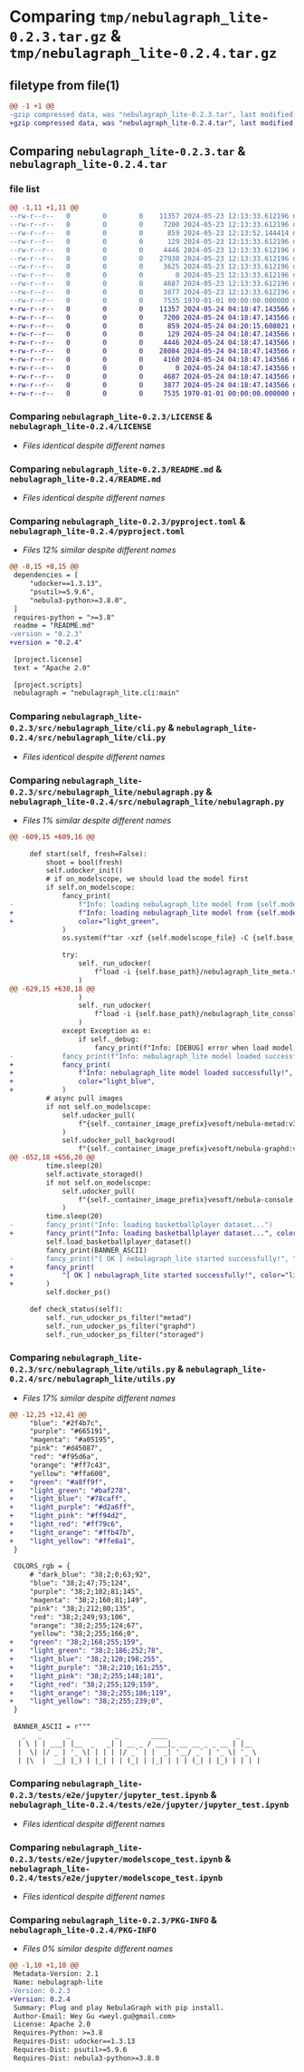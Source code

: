 # Comparing `tmp/nebulagraph_lite-0.2.3.tar.gz` & `tmp/nebulagraph_lite-0.2.4.tar.gz`

## filetype from file(1)

```diff
@@ -1 +1 @@
-gzip compressed data, was "nebulagraph_lite-0.2.3.tar", last modified: Thu May 23 12:13:52 2024, max compression
+gzip compressed data, was "nebulagraph_lite-0.2.4.tar", last modified: Fri May 24 04:20:16 2024, max compression
```

## Comparing `nebulagraph_lite-0.2.3.tar` & `nebulagraph_lite-0.2.4.tar`

### file list

```diff
@@ -1,11 +1,11 @@
--rw-r--r--   0        0        0    11357 2024-05-23 12:13:33.612196 nebulagraph_lite-0.2.3/LICENSE
--rw-r--r--   0        0        0     7200 2024-05-23 12:13:33.612196 nebulagraph_lite-0.2.3/README.md
--rw-r--r--   0        0        0      859 2024-05-23 12:13:52.144414 nebulagraph_lite-0.2.3/pyproject.toml
--rw-r--r--   0        0        0      129 2024-05-23 12:13:33.612196 nebulagraph_lite-0.2.3/src/nebulagraph_lite/__init__.py
--rw-r--r--   0        0        0     4446 2024-05-23 12:13:33.612196 nebulagraph_lite-0.2.3/src/nebulagraph_lite/cli.py
--rw-r--r--   0        0        0    27930 2024-05-23 12:13:33.612196 nebulagraph_lite-0.2.3/src/nebulagraph_lite/nebulagraph.py
--rw-r--r--   0        0        0     3625 2024-05-23 12:13:33.612196 nebulagraph_lite-0.2.3/src/nebulagraph_lite/utils.py
--rw-r--r--   0        0        0        0 2024-05-23 12:13:33.612196 nebulagraph_lite-0.2.3/tests/__init__.py
--rw-r--r--   0        0        0     4687 2024-05-23 12:13:33.612196 nebulagraph_lite-0.2.3/tests/e2e/jupyter/jupyter_test.ipynb
--rw-r--r--   0        0        0     3877 2024-05-23 12:13:33.612196 nebulagraph_lite-0.2.3/tests/e2e/jupyter/modelscope_test.ipynb
--rw-r--r--   0        0        0     7535 1970-01-01 00:00:00.000000 nebulagraph_lite-0.2.3/PKG-INFO
+-rw-r--r--   0        0        0    11357 2024-05-24 04:18:47.143566 nebulagraph_lite-0.2.4/LICENSE
+-rw-r--r--   0        0        0     7200 2024-05-24 04:18:47.143566 nebulagraph_lite-0.2.4/README.md
+-rw-r--r--   0        0        0      859 2024-05-24 04:20:15.608021 nebulagraph_lite-0.2.4/pyproject.toml
+-rw-r--r--   0        0        0      129 2024-05-24 04:18:47.143566 nebulagraph_lite-0.2.4/src/nebulagraph_lite/__init__.py
+-rw-r--r--   0        0        0     4446 2024-05-24 04:18:47.143566 nebulagraph_lite-0.2.4/src/nebulagraph_lite/cli.py
+-rw-r--r--   0        0        0    28084 2024-05-24 04:18:47.143566 nebulagraph_lite-0.2.4/src/nebulagraph_lite/nebulagraph.py
+-rw-r--r--   0        0        0     4160 2024-05-24 04:18:47.143566 nebulagraph_lite-0.2.4/src/nebulagraph_lite/utils.py
+-rw-r--r--   0        0        0        0 2024-05-24 04:18:47.143566 nebulagraph_lite-0.2.4/tests/__init__.py
+-rw-r--r--   0        0        0     4687 2024-05-24 04:18:47.143566 nebulagraph_lite-0.2.4/tests/e2e/jupyter/jupyter_test.ipynb
+-rw-r--r--   0        0        0     3877 2024-05-24 04:18:47.143566 nebulagraph_lite-0.2.4/tests/e2e/jupyter/modelscope_test.ipynb
+-rw-r--r--   0        0        0     7535 1970-01-01 00:00:00.000000 nebulagraph_lite-0.2.4/PKG-INFO
```

### Comparing `nebulagraph_lite-0.2.3/LICENSE` & `nebulagraph_lite-0.2.4/LICENSE`

 * *Files identical despite different names*

### Comparing `nebulagraph_lite-0.2.3/README.md` & `nebulagraph_lite-0.2.4/README.md`

 * *Files identical despite different names*

### Comparing `nebulagraph_lite-0.2.3/pyproject.toml` & `nebulagraph_lite-0.2.4/pyproject.toml`

 * *Files 12% similar despite different names*

```diff
@@ -8,15 +8,15 @@
 dependencies = [
     "udocker==1.3.13",
     "psutil>=5.9.6",
     "nebula3-python>=3.8.0",
 ]
 requires-python = ">=3.8"
 readme = "README.md"
-version = "0.2.3"
+version = "0.2.4"
 
 [project.license]
 text = "Apache 2.0"
 
 [project.scripts]
 nebulagraph = "nebulagraph_lite.cli:main"
```

### Comparing `nebulagraph_lite-0.2.3/src/nebulagraph_lite/cli.py` & `nebulagraph_lite-0.2.4/src/nebulagraph_lite/cli.py`

 * *Files identical despite different names*

### Comparing `nebulagraph_lite-0.2.3/src/nebulagraph_lite/nebulagraph.py` & `nebulagraph_lite-0.2.4/src/nebulagraph_lite/nebulagraph.py`

 * *Files 1% similar despite different names*

```diff
@@ -609,15 +609,16 @@
 
     def start(self, fresh=False):
         shoot = bool(fresh)
         self.udocker_init()
         # if on_modelscope, we should load the model first
         if self.on_modelscope:
             fancy_print(
-                f"Info: loading nebulagraph_lite model from {self.modelscope_file}..."
+                f"Info: loading nebulagraph_lite model from {self.modelscope_file}...",
+                color="light_green",
             )
             os.system(f"tar -xzf {self.modelscope_file} -C {self.base_path}")
 
             try:
                 self._run_udocker(
                     f"load -i {self.base_path}/nebulagraph_lite_meta.tar"
                 )
@@ -629,15 +630,18 @@
                 )
                 self._run_udocker(
                     f"load -i {self.base_path}/nebulagraph_lite_console.tar"
                 )
             except Exception as e:
                 if self._debug:
                     fancy_print(f"Info: [DEBUG] error when load model, {e}")
-            fancy_print(f"Info: nebulagraph_lite model loaded successfully!")
+            fancy_print(
+                f"Info: nebulagraph_lite model loaded successfully!",
+                color="light_blue",
+            )
         # async pull images
         if not self.on_modelscope:
             self.udocker_pull(
                 f"{self._container_image_prefix}vesoft/nebula-metad:v3"
             )
             self.udocker_pull_backgroud(
                 f"{self._container_image_prefix}vesoft/nebula-graphd:v3"
@@ -652,18 +656,20 @@
         time.sleep(20)
         self.activate_storaged()
         if not self.on_modelscope:
             self.udocker_pull(
                 f"{self._container_image_prefix}vesoft/nebula-console:v3"
             )
         time.sleep(20)
-        fancy_print("Info: loading basketballplayer dataset...")
+        fancy_print("Info: loading basketballplayer dataset...", color="green")
         self.load_basketballplayer_dataset()
         fancy_print(BANNER_ASCII)
-        fancy_print("[ OK ] nebulagraph_lite started successfully!", "purple")
+        fancy_print(
+            "[ OK ] nebulagraph_lite started successfully!", color="light_purple"
+        )
         self.docker_ps()
 
     def check_status(self):
         self._run_udocker_ps_filter("metad")
         self._run_udocker_ps_filter("graphd")
         self._run_udocker_ps_filter("storaged")
```

### Comparing `nebulagraph_lite-0.2.3/src/nebulagraph_lite/utils.py` & `nebulagraph_lite-0.2.4/src/nebulagraph_lite/utils.py`

 * *Files 17% similar despite different names*

```diff
@@ -12,25 +12,41 @@
     "blue": "#2f4b7c",
     "purple": "#665191",
     "magenta": "#a05195",
     "pink": "#d45087",
     "red": "#f95d6a",
     "orange": "#ff7c43",
     "yellow": "#ffa600",
+    "green": "#a8ff9f",
+    "light_green": "#baf278",
+    "light_blue": "#78caff",
+    "light_purple": "#d2a6ff",
+    "light_pink": "#ff94d2",
+    "light_red": "#ff79c6",
+    "light_orange": "#ffb47b",
+    "light_yellow": "#ffe8a1",
 }
 
 COLORS_rgb = {
     # "dark_blue": "38;2;0;63;92",
     "blue": "38;2;47;75;124",
     "purple": "38;2;102;81;145",
     "magenta": "38;2;160;81;149",
     "pink": "38;2;212;80;135",
     "red": "38;2;249;93;106",
     "orange": "38;2;255;124;67",
     "yellow": "38;2;255;166;0",
+    "green": "38;2;168;255;159",
+    "light_green": "38;2;186;252;78",
+    "light_blue": "38;2;120;198;255",
+    "light_purple": "38;2;210;161;255",
+    "light_pink": "38;2;255;148;181",
+    "light_red": "38;2;255;129;159",
+    "light_orange": "38;2;255;186;119",
+    "light_yellow": "38;2;255;239;0",
 }
 
 BANNER_ASCII = r"""
   _   _      _           _        ____                 _     
  | \ | | ___| |__  _   _| | __ _ / ___|_ __ __ _ _ __ | |__  
  |  \| |/ _ | '_ \| | | | |/ _` | |  _| '__/ _` | '_ \| '_ \ 
  | |\  |  __| |_) | |_| | | (_| | |_| | | | (_| | |_) | | | |
```

### Comparing `nebulagraph_lite-0.2.3/tests/e2e/jupyter/jupyter_test.ipynb` & `nebulagraph_lite-0.2.4/tests/e2e/jupyter/jupyter_test.ipynb`

 * *Files identical despite different names*

### Comparing `nebulagraph_lite-0.2.3/tests/e2e/jupyter/modelscope_test.ipynb` & `nebulagraph_lite-0.2.4/tests/e2e/jupyter/modelscope_test.ipynb`

 * *Files identical despite different names*

### Comparing `nebulagraph_lite-0.2.3/PKG-INFO` & `nebulagraph_lite-0.2.4/PKG-INFO`

 * *Files 0% similar despite different names*

```diff
@@ -1,10 +1,10 @@
 Metadata-Version: 2.1
 Name: nebulagraph-lite
-Version: 0.2.3
+Version: 0.2.4
 Summary: Plug and play NebulaGraph with pip install.
 Author-Email: Wey Gu <weyl.gu@gmail.com>
 License: Apache 2.0
 Requires-Python: >=3.8
 Requires-Dist: udocker==1.3.13
 Requires-Dist: psutil>=5.9.6
 Requires-Dist: nebula3-python>=3.8.0
```

